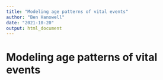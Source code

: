 ```yaml
---
title: "Modeling age patterns of vital events"
author: "Ben Hanowell"
date: "2021-10-20"
output: html_document
---
```


# Modeling age patterns of vital events
